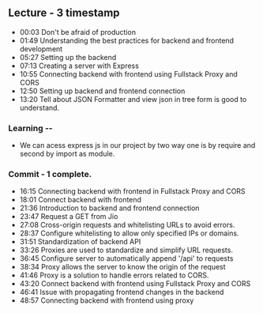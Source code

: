 ## Lecture - 3 timestamp

- 00:03 Don't be afraid of production
- 01:49 Understanding the best practices for backend and frontend development
- 05:27 Setting up the backend
- 07:13 Creating a server with Express
- 10:55 Connecting backend with frontend using Fullstack Proxy and CORS
- 12:50 Setting up backend and frontend connection
- 13:20 Tell about JSON Formatter and view json in tree form is good to understand.

### Learning --

- We can acess express js in our project by two way one is by require and second by import as module.

### Commit - 1 complete.

- 16:15 Connecting backend with frontend in Fullstack Proxy and CORS
- 18:01 Connect backend with frontend
- 21:36 Introduction to backend and frontend connection
- 23:47 Request a GET from Jio
- 27:08 Cross-origin requests and whitelisting URLs to avoid errors.
- 28:37 Configure whitelisting to allow only specified IPs or domains.
- 31:51 Standardization of backend API
- 33:26 Proxies are used to standardize and simplify URL requests.
- 36:45 Configure server to automatically append '/api' to requests
- 38:34 Proxy allows the server to know the origin of the request
- 41:46 Proxy is a solution to handle errors related to CORS.
- 43:20 Connect backend with frontend using Fullstack Proxy and CORS
- 46:41 Issue with propagating frontend changes in the backend
- 48:57 Connecting backend with frontend using proxy
